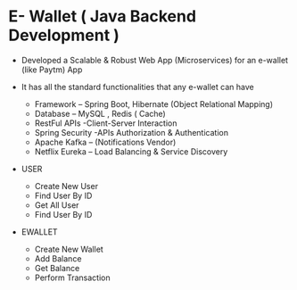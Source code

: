 # E- Wallet ( Java Backend Development )

* Developed a Scalable & Robust Web App (Microservices) for an e-wallet (like Paytm) App
* It has all the standard functionalities that any e-wallet can have
  * Framework – Spring Boot, Hibernate (Object Relational Mapping)
  * Database – MySQL , Redis ( Cache)
  * RestFul APIs -Client-Server Interaction
  * Spring Security -APIs Authorization & Authentication
  * Apache Kafka – (Notifications Vendor)
  * Netflix Eureka – Load Balancing & Service Discovery
  
* USER  
  * Create New User 
  * Find User By ID  
  * Get All User  
  * Find User By ID
* EWALLET
  * Create New Wallet  
  * Add Balance  
  * Get Balance  
  * Perform Transaction
